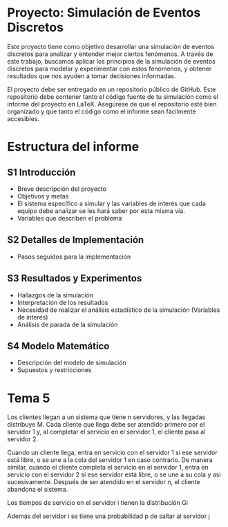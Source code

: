 
# Proyecto: Simulación de Eventos Discretos

Este proyecto tiene como objetivo desarrollar una simulación de eventos discretos para analizar y entender mejor ciertos fenómenos. A través de este trabajo, buscamos aplicar los principios de la simulación de eventos discretos para modelar y experimentar con estos fenómenos, y obtener resultados que nos ayuden a tomar decisiones informadas.

El proyecto debe ser entregado en un repositorio público de GitHub. Este repositorio debe contener tanto el código fuente de tu simulación como el informe del proyecto en LaTeX. Asegúrese de que el repositorio esté bien organizado y que tanto el código como el informe sean fácilmente accesibles.

# Estructura del informe

## S1 Introducción

- Breve descripción del proyecto
- Objetivos y metas
- El sistema específico a simular y las variables de interés que cada equipo debe analizar se les hará saber por esta misma vía.
- Variables que describen el problema

## S2 Detalles de Implementación

- Pasos seguidos para la implementación

## S3 Resultados y Experimentos

- Hallazgos de la simulación
- Interpretación de los resultados
- Necesidad de realizar el análisis estadístico de la simulación (Variables de interés)
- Análisis de parada de la simulación

## S4 Modelo Matemático

- Descripción del modelo de simulación
- Supuestos y restricciones

# Tema 5

Los clientes llegan a un sistema que tiene n servidores, y las llegadas distribuye M. Cada cliente que llega debe ser atendido primero por el servidor 1 y, al completar el servicio en el servidor 1, el cliente pasa al servidor 2.

Cuando un cliente llega, entra en servicio con el servidor 1 si ese servidor está libre, o se une a la cola del servidor 1 en caso contrario. De manera similar, cuando el cliente completa el servicio en el servidor 1, entra en servicio con el servidor 2 si ese servidor está libre, o se une a su cola y asi sucesivamente. Después de ser atendido en el servidor n, el cliente abandona el sistema.

Los tiempos de servicio en el servidor i tienen la distribución Gi

Además del servidor i se tiene una probabilidad p de saltar al servidor j
